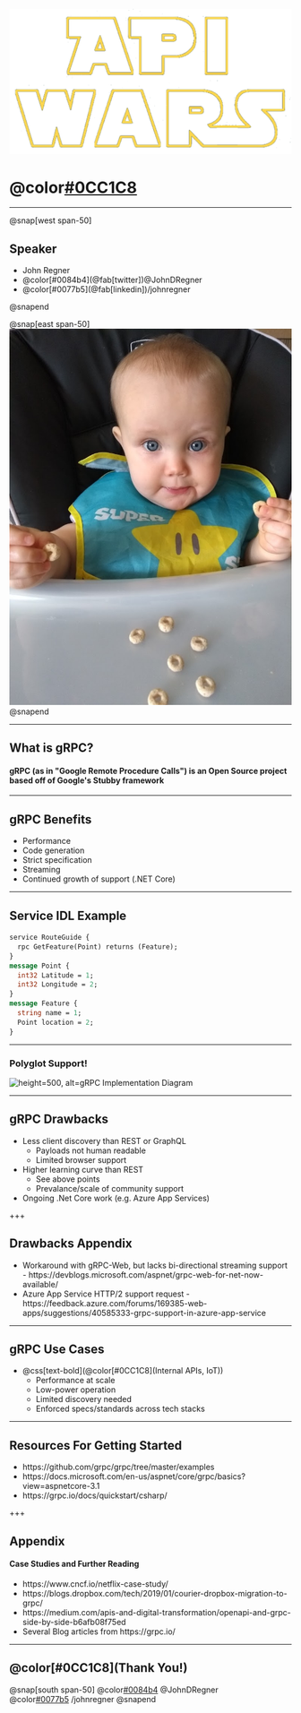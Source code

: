 ![height=350, alt=API Wars](assets/api-wars.png)
# @color[#0CC1C8](gRPC)

---

@snap[west span-50]
## Speaker
<ul>
  <li>John Regner</li>
  <li>@color[#0084b4](@fab[twitter])@JohnDRegner</li>
  <li>@color[#0077b5](@fab[linkedin])/johnregner</li>
</ul>

@snapend

@snap[east span-50]
![height=600, alt=My Daughter](assets/notme.jpg)
@snapend

---

## What is gRPC?

#### gRPC (as in "Google Remote Procedure Calls") is an Open Source project based off of Google's Stubby framework

---

## gRPC Benefits

<ul>
  <li>Performance</li>
  <li>Code generation</li>
  <li>Strict specification</li>
  <li>Streaming</li>
  <li>Continued growth of support (.NET Core)</li>
</ul>

---

## Service IDL Example
```protobuf
service RouteGuide {
  rpc GetFeature(Point) returns (Feature);
}
message Point {
  int32 Latitude = 1;
  int32 Longitude = 2;
}
message Feature {
  string name = 1;
  Point location = 2;
}
```

---

### Polyglot Support!
![height=500, alt=gRPC Implementation Diagram](assets/grpc-diagram-1.png")

---

## gRPC Drawbacks

<ul>
  <li>Less client discovery than REST or GraphQL
    <ul>
      <li>Payloads not human readable</li>
      <li>Limited browser support</li>
    </ul>
  </li>
  <li>Higher learning curve than REST
    <ul>
      <li>See above points</li>
      <li>Prevalance/scale of community support</li>
    </ul>  
  </li>
  <li>Ongoing .Net Core work (e.g. Azure App Services)</li>
</ul>

+++

## Drawbacks Appendix
<ul>
  <li>Workaround with gRPC-Web, but lacks bi-directional streaming support - https://devblogs.microsoft.com/aspnet/grpc-web-for-net-now-available/</li>
  <li>Azure App Service HTTP/2 support request - https://feedback.azure.com/forums/169385-web-apps/suggestions/40585333-grpc-support-in-azure-app-service</li>
</ul>

---

## gRPC Use Cases

<ul>
  <li>@css[text-bold](@color[#0CC1C8](Internal APIs, IoT))
    <ul>
      <li>Performance at scale</li>
      <li>Low-power operation</li>
      <li>Limited discovery needed</li>
      <li>Enforced specs/standards across tech stacks</li>
    </ul>
  </li>
</ul>

---
## Resources For Getting Started
<ul>
  <li>https://github.com/grpc/grpc/tree/master/examples</li>
  <li>https://docs.microsoft.com/en-us/aspnet/core/grpc/basics?view=aspnetcore-3.1</li>
  <li>https://grpc.io/docs/quickstart/csharp/</li>
</ul>

+++

## Appendix
#### Case Studies and Further Reading
<ul>
  <li>https://www.cncf.io/netflix-case-study/</li>
  <li>https://blogs.dropbox.com/tech/2019/01/courier-dropbox-migration-to-grpc/</li>
  <li>https://medium.com/apis-and-digital-transformation/openapi-and-grpc-side-by-side-b6afb08f75ed</li>
  <li>Several Blog articles from https://grpc.io/</li>
</ul>

---
## @color[#0CC1C8](Thank You!)

@snap[south span-50]
@color[#0084b4](@fab[twitter]) @JohnDRegner<br>
@color[#0077b5](@fab[linkedin]) /johnregner
@snapend
